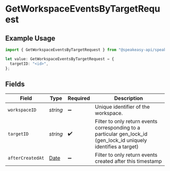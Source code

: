 # GetWorkspaceEventsByTargetRequest

## Example Usage

```typescript
import { GetWorkspaceEventsByTargetRequest } from "@speakeasy-api/speakeasy-client-sdk-typescript/sdk/models/operations";

let value: GetWorkspaceEventsByTargetRequest = {
  targetID: "<id>",
};
```

## Fields

| Field                                                                                                             | Type                                                                                                              | Required                                                                                                          | Description                                                                                                       |
| ----------------------------------------------------------------------------------------------------------------- | ----------------------------------------------------------------------------------------------------------------- | ----------------------------------------------------------------------------------------------------------------- | ----------------------------------------------------------------------------------------------------------------- |
| `workspaceID`                                                                                                     | *string*                                                                                                          | :heavy_minus_sign:                                                                                                | Unique identifier of the workspace.                                                                               |
| `targetID`                                                                                                        | *string*                                                                                                          | :heavy_check_mark:                                                                                                | Filter to only return events corresponding to a particular gen_lock_id (gen_lock_id uniquely identifies a target) |
| `afterCreatedAt`                                                                                                  | [Date](https://developer.mozilla.org/en-US/docs/Web/JavaScript/Reference/Global_Objects/Date)                     | :heavy_minus_sign:                                                                                                | Filter to only return events created after this timestamp                                                         |